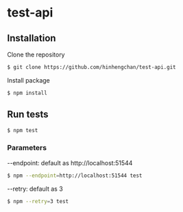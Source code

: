 # test-api

## Installation
Clone the repository
```bash
$ git clone https://github.com/hinhengchan/test-api.git
```

Install package
```bash
$ npm install
```

## Run tests
```bash
$ npm test
```

### Parameters
--endpoint: default as http://localhost:51544
```bash
$ npm --endpoint=http://localhost:51544 test
```

--retry: default as 3
```bash
$ npm --retry=3 test
```